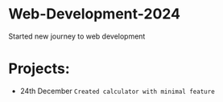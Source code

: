 # Web-Development-2024

Started new journey to web development

# Projects:

- 24th December `Created calculator with minimal feature`
